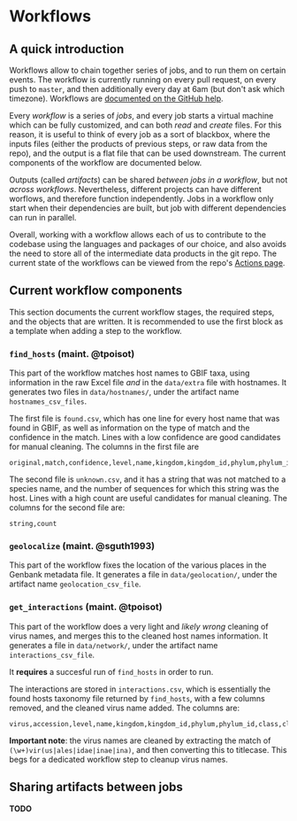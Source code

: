 # Workflows

## A quick introduction

Workflows allow to chain together series of jobs, and to run them on certain
events. The workflow is currently running on every pull request, on every push
to `master`, and then additionally every day at 6am (but don't ask which
timezone). Workflows are [documented on the GitHub help][workflow_help].

[workflow_help]: https://help.github.com/en/actions

Every *workflow* is a series of *jobs*, and every job starts a virtual machine
which can be fully customized, and can both *read* and *create* files. For this
reason, it is useful to think of every job as a sort of blackbox, where the
inputs files (either the products of previous steps, or raw data from the repo),
and the output is a flat file that can be used downstream. The current
components of the workflow are documented below.

Outputs (called *artifacts*) can be shared *between jobs in a workflow*, but not
*across workflows*. Nevertheless, different projects can have different
worflows, and therefore function independently. Jobs in a workflow only start
when their dependencies are built, but job with different dependencies can run
in parallel.

Overall, working with a workflow allows each of us to contribute to the codebase
using the languages and packages of our choice, and also avoids the need to
store all of the intermediate data products in the git repo. The current state
of the workflows can be viewed from the repo's [Actions page][actions].

[actions]: https://github.com/ViromeNet/sabecology/actions

## Current workflow components

This section documents the current workflow stages, the required steps, and the
objects that are written. It is recommended to use the first block as a template
when adding a step to the workflow.

### `find_hosts` (maint. @tpoisot)

This part of the workflow matches host names to GBIF taxa, using information in
the raw Excel file *and* in the `data/extra` file with hostnames. It generates
two files in `data/hostnames/`, under the artifact name `hostnames_csv_files`.

The first file is `found.csv`, which has one line for every host name that
was found in GBIF, as well as information on the type of match and the
confidence in the match. Lines with a low confidence are good candidates for
manual cleaning. The columns in the first file are

~~~
original,match,confidence,level,name,kingdom,kingdom_id,phylum,phylum_id,class,class_id,order,order_id,family,family_id,genus,genus_id,species,species_id
~~~

The second file is `unknown.csv`, and it has a string that was not matched to a species name, and the number of sequences for which this string was the host. Lines with a high count are useful candidates for manual cleaning. The columns for the second file are:

~~~
string,count
~~~

### `geolocalize` (maint. @sguth1993)

This part of the workflow fixes the location of the various places in the
Genbank metadata file. It generates a file in `data/geolocation/`, under the
artifact name `geolocation_csv_file`.

### `get_interactions` (maint. @tpoisot)

This part of the workflow does a very light and _likely wrong_ cleaning of virus
names, and merges this to the cleaned host names information. It generates a
file in `data/network/`, under the artifact name `interactions_csv_file`.

It **requires** a succesful run of `find_hosts` in order to run.

The interactions are stored in `interactions.csv`, which is essentially the
found hosts taxonomy file returned by `find_hosts`, with a few columns removed,
and the cleaned virus name added. The columns are:

~~~
virus,accession,level,name,kingdom,kingdom_id,phylum,phylum_id,class,class_id,order,order_id,family,family_id,genus,genus_id,species,species_id
~~~

**Important note**: the virus names are cleaned by extracting the match of
`(\w+)vir(us|ales|idae|inae|ina)`, and then converting this to titlecase. This
begs for a dedicated workflow step to cleanup virus names.

## Sharing artifacts between jobs

**TODO**